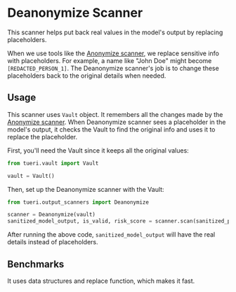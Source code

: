 # Deanonymize Scanner

This scanner helps put back real values in the model's output by replacing placeholders.

When we use tools like the [Anonymize scanner](../input_scanners/anonymize.md), we replace sensitive info with placeholders. For
example, a name like "John Doe" might become `[REDACTED_PERSON_1]`. The Deanonymize scanner's job is to change these
placeholders back to the original details when needed.

## Usage

This scanner uses `Vault` object. It remembers all the changes made by
the [Anonymize scanner](../input_scanners/anonymize.md). When Deanonymize scanner sees a placeholder in the model's
output, it checks the Vault to find the original info and uses it to replace the placeholder.

First, you'll need the Vault since it keeps all the original values:

```python
from tueri.vault import Vault

vault = Vault()
```

Then, set up the Deanonymize scanner with the Vault:

```python
from tueri.output_scanners import Deanonymize

scanner = Deanonymize(vault)
sanitized_model_output, is_valid, risk_score = scanner.scan(sanitized_prompt, model_output)
```

After running the above code, `sanitized_model_output` will have the real details instead of placeholders.

## Benchmarks

It uses data structures and replace function, which makes it fast.
